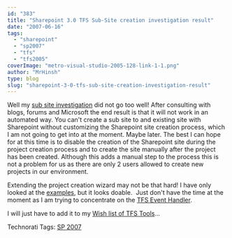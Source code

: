 ```yaml
---
id: "383"
title: "Sharepoint 3.0 TFS Sub-Site creation investigation result"
date: "2007-06-16"
tags:
  - "sharepoint"
  - "sp2007"
  - "tfs"
  - "tfs2005"
coverImage: "metro-visual-studio-2005-128-link-1-1.png"
author: "MrHinsh"
type: blog
slug: "sharepoint-3-0-tfs-sub-site-creation-investigation-result"
---
```


Well my [sub site investigation](http://blog.hinshelwood.com/archive/2007/06/07/SharePoint-3.0-TFS-Sub-Site-creation-error.aspx) did not go too well! After consulting with blogs, forums and Microsoft the end result is that it will not work in an automated way. You can't create a sub site to and existing site with Sharepoint without customizing the Sharepoint site creation process, which I am not going to get into at the moment. Maybe later. The best I can hope for at this time is to disable the creation of the Sharepoint site during the project creation process and to create the site manually after the project has been created. Although this adds a manual step to the process this is not a problem for us as there are only 2 users allowed to create new projects in our environment.

Extending the project creation wizard may not be that hard! I have only looked at the [examples](http://msdn.microsoft.com/library/default.asp?url=/library/en-us/Extensibility_Guided_Tour/Extending%20Project%20Creation.asp), but it looks doable.  Just don't have the time at the moment as I am trying to concentrate on the [TFS Event Handler](http://www.codeplex.com/TFSEventHandler).

I will just have to add it to my [Wish list of TFS Tools](http://blog.hinshelwood.com/archive/2007/06/06/My-Wish-List-of-Team-Foundation-Server-Tools.aspx)...

Technorati Tags: [SP 2007](http://technorati.com/tags/SP+2007)
